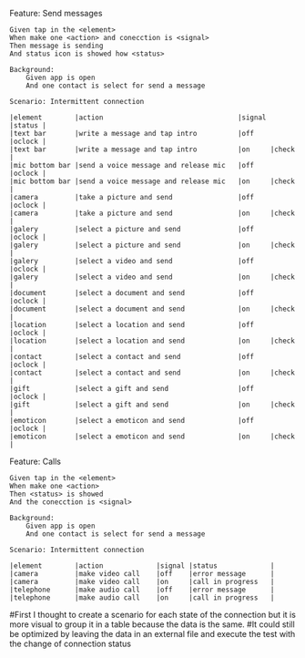 
Feature: Send messages

	Given tap in the <element>
	When make one <action> and conecction is <signal>
	Then message is sending 
	And status icon is showed how <status>

	Background: 
		Given app is open 
		And one contact is select for send a message

	Scenario: Intermittent connection	

	|element 		|action									|signal	|status	|
	|text bar       |write a message and tap intro			|off	|oclock	|
	|text bar       |write a message and tap intro			|on		|check	|
	|mic bottom bar |send a voice message and release mic 	|off	|oclock	|
	|mic bottom bar |send a voice message and release mic 	|on		|check	|
	|camera			|take a picture and send 			 	|off	|oclock	|
	|camera			|take a picture and send 			 	|on		|check	|
	|galery			|select a picture and send 			 	|off	|oclock	|
	|galery			|select a picture and send 			 	|on		|check	|
	|galery			|select a video and send 			 	|off	|oclock	|
	|galery			|select a video and send 			 	|on		|check	|
	|document		|select a document and send 			|off	|oclock	|
	|document		|select a document and send 			|on		|check	|
	|location		|select a location and send 			|off	|oclock	|
	|location		|select a location and send 			|on		|check	|
	|contact		|select a contact and send 			 	|off	|oclock	|
	|contact		|select a contact and send 			 	|on		|check	|
	|gift			|select a gift and send 				|off	|oclock	|
	|gift			|select a gift and send 				|on		|check	|	
	|emoticon		|select a emoticon and send 			|off	|oclock	|
	|emoticon		|select a emoticon and send 			|on		|check	|


Feature: Calls 

	Given tap in the <element>
	When make one <action>
	Then <status> is showed
	And the conecction is <signal>

	Background: 
		Given app is open 
		And one contact is select for send a message

	Scenario: Intermittent connection	

	|element 		|action				|signal	|status				|
	|camera			|make video call	|off 	|error message		|
	|camera			|make video call	|on 	|call in progress	|
	|telephone		|make audio call	|off	|error message		|
	|telephone		|make audio call	|on		|call in progress	|

#First I thought to create a scenario for each state of the connection but it is more visual to group it in a table because the data is the same.
#It could still be optimized by leaving the data in an external file and execute the test with the change of connection status





